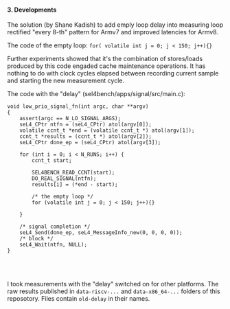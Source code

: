 
#### 3. Developments

The solution (by Shane Kadish) to add emply loop delay into measuring loop rectified "every 8-th" pattern for Armv7
and improved latencies for Armv8.</br>

The code of the empty loop: `for( volatile int j = 0; j < 150; j++){}`

Further experiments showed that it's the combination of stores/loads produced by this code engaded cache maintenance
operations. It has nothing to do with clock cycles elapsed between recording current sample and starting the new measurement cycle.

The code with the "delay" (sel4bench/apps/signal/src/main.c):


```
void low_prio_signal_fn(int argc, char **argv)
{
    assert(argc == N_LO_SIGNAL_ARGS);
    seL4_CPtr ntfn = (seL4_CPtr) atol(argv[0]);
    volatile ccnt_t *end = (volatile ccnt_t *) atol(argv[1]);
    ccnt_t *results = (ccnt_t *) atol(argv[2]);
    seL4_CPtr done_ep = (seL4_CPtr) atol(argv[3]);

    for (int i = 0; i < N_RUNS; i++) {
        ccnt_t start;

        SEL4BENCH_READ_CCNT(start);
        DO_REAL_SIGNAL(ntfn);
        results[i] = (*end - start);
        
        /* the empty loop */
        for (volatile int j = 0; j < 150; j++){}

    }

    /* signal completion */
    seL4_Send(done_ep, seL4_MessageInfo_new(0, 0, 0, 0));
    /* block */
    seL4_Wait(ntfn, NULL);
}
```
</br>

</br>

I took measurements with the "delay" switched on for other platforms. The raw results published in
`data-riscv-...` and `data-x86_64-...` folders of this reposotory. Files contain `old-delay` in their names.







